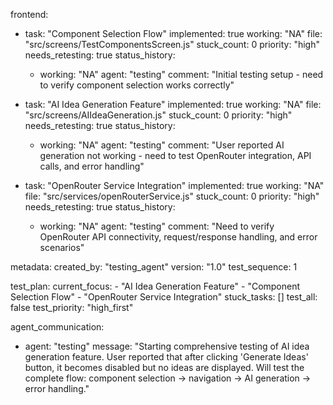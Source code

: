 frontend:
  - task: "Component Selection Flow"
    implemented: true
    working: "NA"
    file: "src/screens/TestComponentsScreen.js"
    stuck_count: 0
    priority: "high"
    needs_retesting: true
    status_history:
      - working: "NA"
        agent: "testing"
        comment: "Initial testing setup - need to verify component selection works correctly"

  - task: "AI Idea Generation Feature"
    implemented: true
    working: "NA"
    file: "src/screens/AIIdeaGeneration.js"
    stuck_count: 0
    priority: "high"
    needs_retesting: true
    status_history:
      - working: "NA"
        agent: "testing"
        comment: "User reported AI generation not working - need to test OpenRouter integration, API calls, and error handling"

  - task: "OpenRouter Service Integration"
    implemented: true
    working: "NA"
    file: "src/services/openRouterService.js"
    stuck_count: 0
    priority: "high"
    needs_retesting: true
    status_history:
      - working: "NA"
        agent: "testing"
        comment: "Need to verify OpenRouter API connectivity, request/response handling, and error scenarios"

metadata:
  created_by: "testing_agent"
  version: "1.0"
  test_sequence: 1

test_plan:
  current_focus:
    - "AI Idea Generation Feature"
    - "Component Selection Flow"
    - "OpenRouter Service Integration"
  stuck_tasks: []
  test_all: false
  test_priority: "high_first"

agent_communication:
  - agent: "testing"
    message: "Starting comprehensive testing of AI idea generation feature. User reported that after clicking 'Generate Ideas' button, it becomes disabled but no ideas are displayed. Will test the complete flow: component selection → navigation → AI generation → error handling."